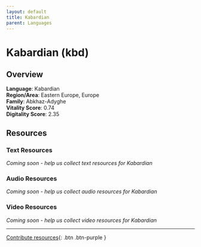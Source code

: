```yaml
---
layout: default
title: Kabardian
parent: Languages
---
```


# Kabardian (kbd)

## Overview

**Language**: Kabardian  
**Region/Area**: Eastern Europe, Europe  
**Family**: Abkhaz-Adyghe  
**Vitality Score**: 0.74  
**Digitality Score**: 2.35  

## Resources

### Text Resources
*Coming soon - help us collect text resources for Kabardian*

### Audio Resources
*Coming soon - help us collect audio resources for Kabardian*

### Video Resources
*Coming soon - help us collect video resources for Kabardian*

---

[Contribute resources](https://fairtrain.github.io/){: .btn .btn-purple }
